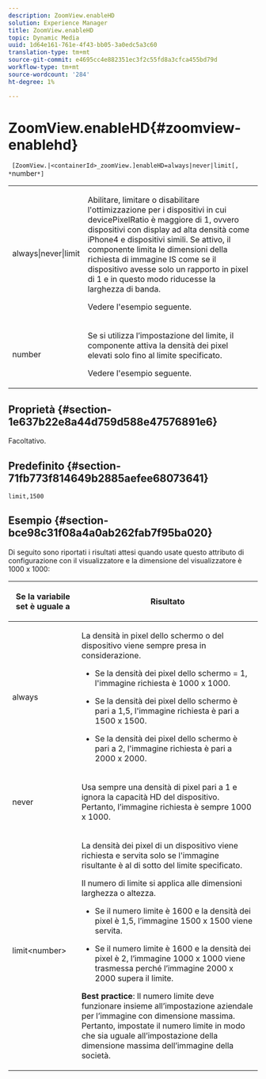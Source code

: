 ```yaml
---
description: ZoomView.enableHD
solution: Experience Manager
title: ZoomView.enableHD
topic: Dynamic Media
uuid: 1d64e161-761e-4f43-bb05-3a0edc5a3c60
translation-type: tm+mt
source-git-commit: e4695cc4e882351ec3f2c55fd8a3cfca455bd79d
workflow-type: tm+mt
source-wordcount: '284'
ht-degree: 1%

---
```



# ZoomView.enableHD{#zoomview-enablehd}

` [ZoomView.|<containerId>_zoomView.]enableHD=always|never|limit[, *`number`*]`

<table id="table_0BEA0B5FFDF64E5594B534B2A87A6D88"> 
 <tbody> 
  <tr> 
   <td colname="col1"> <p> <span class="codeph"> always|never|limit</span> </p> </td> 
   <td colname="col2"> <p> Abilitare, limitare o disabilitare l'ottimizzazione per i dispositivi in cui <span class="codeph"> devicePixelRatio</span> è maggiore di <span class="codeph"> 1</span>, ovvero dispositivi con display ad alta densità come iPhone4 e dispositivi simili. Se attivo, il componente limita le dimensioni della richiesta di immagine IS come se il dispositivo avesse solo un rapporto in pixel di <span class="codeph"> 1</span> e in questo modo riducesse la larghezza di banda. </p> <p>Vedere l'esempio seguente. </p> </td> 
  </tr> 
  <tr> 
   <td colname="col1"> <p> <span class="codeph"><span class="varname"> number</span></span> </p> </td> 
   <td colname="col2"> <p> Se si utilizza l’impostazione del limite, il componente attiva la densità dei pixel elevati solo fino al limite specificato. </p> <p>Vedere l'esempio seguente. </p> </td> 
  </tr> 
 </tbody> 
</table>

## Proprietà {#section-1e637b22e8a44d759d588e47576891e6}

Facoltativo.

## Predefinito {#section-71fb773f814649b2885aefee68073641}

`limit,1500`

## Esempio {#section-bce98c31f08a4a0ab262fab7f95ba020}

Di seguito sono riportati i risultati attesi quando usate questo attributo di configurazione con il visualizzatore e la dimensione del visualizzatore è 1000 x 1000:

<table id="table_F97FEDA0EE1B4EF6AC9FF9060548ACA4"> 
 <thead> 
  <tr> 
   <th colname="col1" class="entry"> <p>Se la variabile set è uguale a </p> </th> 
   <th colname="col2" class="entry"> <p>Risultato </p> </th> 
  </tr>
 </thead>
 <tbody> 
  <tr> 
   <td colname="col1"> <p><span class="codeph"> always</span> </p> </td> 
   <td colname="col2"> <p>La densità in pixel dello schermo o del dispositivo viene sempre presa in considerazione. </p> <p> 
     <ul id="ul_D8F31FDFCDB74B75A3B1BFBEE33AF2E2"> 
      <li id="li_8A1C6DCCE10545349C73029729211BB2"> <p>Se la densità dei pixel dello schermo = 1, l'immagine richiesta è 1000 x 1000. </p> </li> 
      <li id="li_884156A34AC64B4E9B3ACC4C25EB710F"> <p>Se la densità dei pixel dello schermo è pari a 1,5, l'immagine richiesta è pari a 1500 x 1500. </p> </li> 
      <li id="li_7EC699284A7F4E679E512C3DA8B5454F"> <p>Se la densità dei pixel dello schermo è pari a 2, l'immagine richiesta è pari a 2000 x 2000. </p> </li> 
     </ul> </p> </td> 
  </tr> 
  <tr> 
   <td colname="col1"> <p><span class="codeph"> never</span> </p> </td> 
   <td colname="col2"> <p>Usa sempre una densità di pixel pari a 1 e ignora la capacità HD del dispositivo. Pertanto, l’immagine richiesta è sempre 1000 x 1000. </p> </td> 
  </tr> 
  <tr> 
   <td colname="col1"> <p><span class="codeph"> limit&lt;number&gt;</span> </p> </td> 
   <td colname="col2"> <p>La densità dei pixel di un dispositivo viene richiesta e servita solo se l'immagine risultante è al di sotto del limite specificato. </p> <p>Il numero di limite si applica alle dimensioni larghezza o altezza. </p> <p> 
     <ul id="ul_CEC06B2280164951BA1A0ADED99E8050"> 
      <li id="li_CA7A0980ACC54690A4F212DF53E2DC8A"> <p>Se il numero limite è 1600 e la densità dei pixel è 1,5, l’immagine 1500 x 1500 viene servita. </p> </li> 
      <li id="li_A4AAD7FBFA0347B082789511CA6768A5"> <p>Se il numero limite è 1600 e la densità dei pixel è 2, l’immagine 1000 x 1000 viene trasmessa perché l’immagine 2000 x 2000 supera il limite. </p> </li> 
     </ul> </p> <p><b>Best practice</b>: Il numero limite deve funzionare insieme all’impostazione aziendale per l’immagine con dimensione massima. Pertanto, impostate il numero limite in modo che sia uguale all’impostazione della dimensione massima dell’immagine della società. </p> </td> 
  </tr> 
 </tbody> 
</table>

